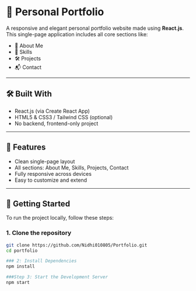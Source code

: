# 🌟 Personal Portfolio

A responsive and elegant personal portfolio website made using **React.js**.  
This single-page application includes all core sections like:

- 🧑 About Me  
- 🧠 Skills  
- 🛠️ Projects  
- 📬 Contact


---

## 🛠️ Built With

- React.js (via Create React App)
- HTML5 & CSS3 / Tailwind CSS (optional)
- No backend, frontend-only project

---

## 📌 Features

- Clean single-page layout
- All sections: About Me, Skills, Projects, Contact
- Fully responsive across devices
- Easy to customize and extend

---

## 🚀 Getting Started

To run the project locally, follow these steps:

### 1. Clone the repository
```bash
git clone https://github.com/Nidhi010805/Portfolio.git
cd portfolio

### 2: Install Dependencies
npm install

###Step 3: Start the Development Server
npm start
